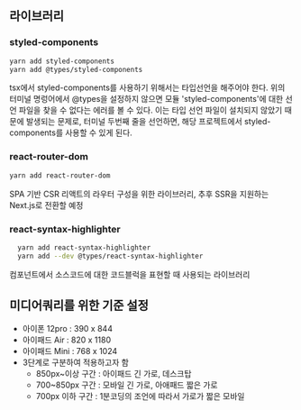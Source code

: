 ## 라이브러리 
  ### styled-components
  ```bash
  yarn add styled-components
  yarn add @types/styled-components
  ```
  
  tsx에서 styled-components를 사용하기 위해서는 타입선언을 해주어야 한다. 위의 터미널 명렁어에서 @types을 설정하지 않으면 모듈 'styled-components'에 대한 선언 파일을 찾을 수 없다는 에러를 볼 수 있다. 이는 타입 선언 파일이 설치되지 않았기 때문에 발생되는 문제로, 터미널 두번째 줄을 선언하면, 해당 프로젝트에서 styled-components를 사용할 수 있게 된다. 

  ### react-router-dom
  ```bash
  yarn add react-router-dom
  ```

  SPA 기반 CSR 리액트의 라우터 구성을 위한 라이브러리, 추후 SSR을 지원하는 Next.js로 전환할 예정

  ### react-syntax-highlighter
  ```bash
    yarn add react-syntax-highlighter
    yarn add --dev @types/react-syntax-highlighter
  ```
  
  컴포넌트에서 소스코드에 대한 코드블럭을 표현할 때 사용되는 라이브러리 

## 미디어쿼리를 위한 기준 설정 
  - 아이폰 12pro : 390 x 844
  - 아이패드 Air :        820 x 1180
  - 아이패드 Mini :       768 x 1024
  - 3단계로 구분하여 적용하고자 함
    - 850px~이상 구간 : 아이패드 긴 가로, 데스크탑
    - 700~850px 구간 : 모바일 긴 가로, 아애패드 짧은 가로 
    - 700px 이하 구간 : 1분코딩의 조언에 따라서 가로가 짧은 모바일

